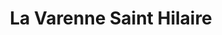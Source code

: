 ---
title: La Varenne Saint Hilaire
url: /la-varenne-saint-hilaire/
latitude: 48.794
longitude: 2.514
---